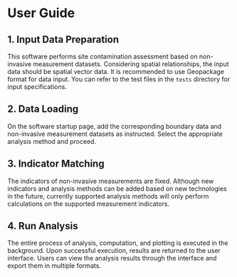 # User Guide

## 1. Input Data Preparation

This software performs site contamination assessment based on non-invasive measurement datasets. Considering spatial relationships, the input data should be spatial vector data. It is recommended to use Geopackage format for data input. You can refer to the test files in the `tests` directory for input specifications.

## 2. Data Loading

On the software startup page, add the corresponding boundary data and non-invasive measurement datasets as instructed. Select the appropriate analysis method and proceed.

## 3. Indicator Matching

The indicators of non-invasive measurements are fixed. Although new indicators and analysis methods can be added based on new technologies in the future, currently supported analysis methods will only perform calculations on the supported measurement indicators.

## 4. Run Analysis

The entire process of analysis, computation, and plotting is executed in the background. Upon successful execution, results are returned to the user interface. Users can view the analysis results through the interface and export them in multiple formats.

